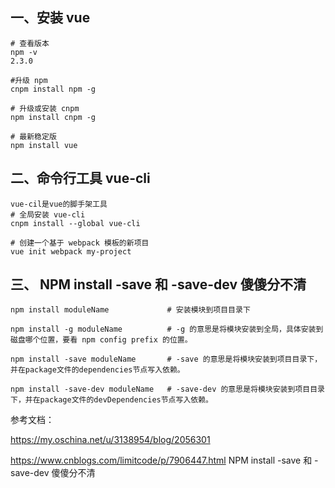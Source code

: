 ## 一、安装 vue
    
    # 查看版本
    npm -v
    2.3.0

    #升级 npm
    cnpm install npm -g

    # 升级或安装 cnpm
    npm install cnpm -g
    
    # 最新稳定版
    npm install vue

## 二、命令行工具 vue-cli

    vue-cil是vue的脚手架工具
    # 全局安装 vue-cli
    cnpm install --global vue-cli
    
    # 创建一个基于 webpack 模板的新项目
    vue init webpack my-project


## 三、 NPM install -save 和 -save-dev 傻傻分不清 
```
npm install moduleName             # 安装模块到项目目录下
 
npm install -g moduleName          # -g 的意思是将模块安装到全局，具体安装到磁盘哪个位置，要看 npm config prefix 的位置。
 
npm install -save moduleName       # -save 的意思是将模块安装到项目目录下，并在package文件的dependencies节点写入依赖。
 
npm install -save-dev moduleName   # -save-dev 的意思是将模块安装到项目目录下，并在package文件的devDependencies节点写入依赖。
```
参考文档：

https://my.oschina.net/u/3138954/blog/2056301


https://www.cnblogs.com/limitcode/p/7906447.html   NPM install -save 和 -save-dev 傻傻分不清 
